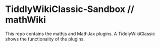 # TiddlyWikiClassic-Sandbox // mathWiki
This repo contains the mathjs and MathJax plugins.
A TiddlyWikiClassic shows the functionality of the plugins.
